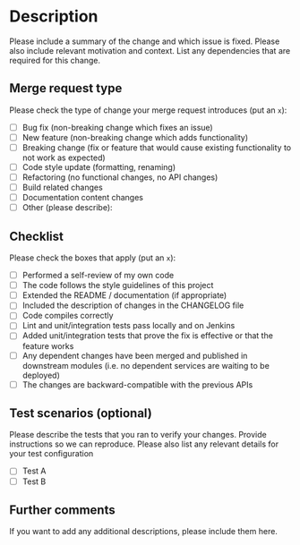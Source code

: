 # Description

Please include a summary of the change and which issue is fixed. Please also include relevant motivation and context. List any dependencies that are required for this change.

## Merge request type

Please check the type of change your merge request introduces (put an `x`):

- [ ] Bug fix (non-breaking change which fixes an issue)
- [ ] New feature (non-breaking change which adds functionality)
- [ ] Breaking change (fix or feature that would cause existing functionality to not work as expected)
- [ ] Code style update (formatting, renaming)
- [ ] Refactoring (no functional changes, no API changes)
- [ ] Build related changes
- [ ] Documentation content changes
- [ ] Other (please describe):

## Checklist

Please check the boxes that apply (put an `x`):

- [ ] Performed a self-review of my own code
- [ ] The code follows the style guidelines of this project
- [ ] Extended the README / documentation (if appropriate)
- [ ] Included the description of changes in the CHANGELOG file
- [ ] Code compiles correctly
- [ ] Lint and unit/integration tests pass locally and on Jenkins
- [ ] Added unit/integration tests that prove the fix is effective or that the feature works
- [ ] Any dependent changes have been merged and published in downstream modules (i.e. no dependent services are waiting to be deployed)
- [ ] The changes are backward-compatible with the previous APIs

## Test scenarios (optional)

Please describe the tests that you ran to verify your changes. Provide instructions so we can reproduce. Please also list any relevant details for your test configuration

- [ ] Test A
- [ ] Test B

## Further comments

If you want to add any additional descriptions, please include them here.
